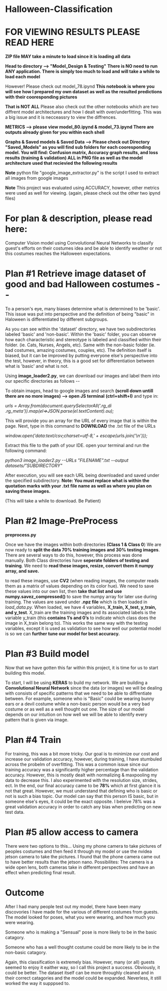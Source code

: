 # Halloween-Classification



# FOR VIEWING RESULTS PLEASE READ HERE
**ZIP file MAY take a minute to load since it is loading all data**


**Head to directory --> "Model_Design & Testing"**
**There is NO need to run ANY application. There is simply too much to load and will take a while to load each model**

However! Please check out model_78.ipynd **This notebook is where you will see how I prepared my own dataset as well as the resulted predictions with their cooresponding pictures**

**That is NOT ALL** Please also check out the other notebooks which are two diffrent model architectures and how I dealt with over/underfitting. This was a big issue and it is necceassry to view the diffrences.  

**METRICS --> please view model_80.ipynd & model_73.ipynd There are outputs already given for you within each shell**

**Graphs & Saved models & Saved Data --> Please check out Directory "Saved_Models" as you will find sub folders for each cooresponding model. You will find:  Confusion matrix,  Accuracy graph results, and loss results (training & validation) ALL in PNG file as well as the model architecture used that recievied the following results**

**Note** python file "google_image_extractor.py" is the script I used to extract all images from google images

**Note** This project was evaluated using ACCURACY, however, other metrics were used as well for viewing. (again, please check out the other two ipynd files)


# For plan & description, please read here:

Computer Vision model using Convolutional Neural Networks to 
classify guest's efforts on their costumes idea and be able to identify weather or not this costumes reaches the 
Halloween expectations.  

# Plan #1 Retrieve image dataset of good and bad Halloween costumes --

To a person's eye, many biases determine what is determined to be 'basic'. This issue was put into perspective and the definition of being "basic" in Haloween is differentiated by different subgroups.  

As you can see within the 'dataset' directory, we have two subdirectories labeled 'basic' and 'non-basic'. 
Within the 'basic' folder, you can observe how each characteristic and stereotype is labeled and classified within their folder. (ie. Cats, Nurses, Angels, etc). Same with the non-basic folder (ie. bad costumes, amazing costumes, couples, etc). The definition itself is biased, but it can be improved by putting everyone else's perspective into the test, however, in theory, this is a good set for differentiation between what is 'basic' and what is not. 

Using **image_loader2.py**, we can download our images and label them into our specific directories as follows -- 

To obtain images, head to google images and search **(scroll down untill there are no more images) --> open JS terminal** **(ctrl+shift+I)** and type in: 

*urls = Array.from(document.querySelectorAll('.rg_di .rg_meta')).map(el=>JSON.parse(el.textContent).ou);*

This will provide you an array for the URL of every image that is within the page. Next, type in this command to **DOWNLOAD** the .txt file of the URLs 

*window.open('data:text/csv;charset=utf-8,' + escape(urls.join('\n')));*

Extract this file to the path of your IDE. open your terminal and run the following command: 

*python3 image_loader2.py --URLs "FILENAME".txt --output datasets/"SUBDIRECTORY"* 

After execution, you will see each URL being downloaded and saved under the specified subdirectory. **Note: You must replace what is within the quotation marks with your .txt file name as well as where you plan on saving these images.**

(This will take a while to download. Be Patient)


# Plan #2 Image-PreProcess
**preprocess.py**

Once we have the images within both directories **(Class 1 & Class 0**) We are now ready to **split the data 70% training images and 30% testing images**. There are several ways to do this, however, this process was done manually. Both Class directories have **seperate folders of testing and training**. We need to **read these images, resize, convert them it numpy array, and save.** 

to read these images,  use **CV2** (when reading images, the computer reads them as a matrix of values depending on its color hue). We need to save these values into our own list, then **take that list and use numpy.savez_compressed()** to save the numpy array for later use during training. The values are saved under **.npz file** which is then loaded in *load_data.py.* When loaded, we have 4 variables, **X_train, X_test, y_train, and y_test**. X_train are the training images and its associated labels is the variable y_train (this **contains 1’s and 0’s** to indicate which class does the image in X_train belong to). This works the same way with the testing variables, except it is used as validation to see how well our potential model is so we can **further tune our model for best accuracy.** 


# Plan #3 Build model
Now that we have gotten this far within this project, it is time for us to start building this model.

To start, I will be using **KERAS** to build my network. We are building a **Convolutional Neural Network** since the data (or images) we will be dealing with consists of specific patterns that we need to be able to diffrentiate between. For example, someone who is "Basic" could be wearing bunny ears or a devil costume while a non-basic person would be a very bad costume or as well as a well thought out one. The size of our model depends on our intuition on how well we will be able to identify every pattern that is given via image.



# Plan #4 Train
For training, this was a bit more tricky. Our goal is to minimize our cost and increase our validation accuracy, however, during training, I have stumbuled across the probelm of overfitting. This was a common issue since our training accuracy was a significantly higher percentage than the validation accuracy. However, this is mostly dealt with normalizing & maxpooling my data to decrease this. I also experimented with the resolution size, strides, ect. In the end, our final accuracy came to be **78%** which at first glance it is not that great. However, we must understand that defining who is basic or not is such a bias topic. Our model can say that this person IS basic, but in someone else's eyes, it could be the exact opposite. I beleive 78% was a great validation accuracy in order to catch any bias when predicting on new test data. 


# Plan #5 allow access to camera
There were two options to this... Using my phone camera to take pictures of peoples costumes and then feed it through my model or use the nvidea jetson camera to take the pictures. I found that the phone camera came out to have better results than the jetson nano.  Possibilites:  The camera is a wide open lens, both cameras take in different perspectives and have an effect when predicting final result.


# Outcome
After I had many people test out my model, there have been many discovories I have made for the various of different costumes from guests. The model looked for poses, what you were wearing, and how much you were wearing. 

Someone who is making a "Sensual" pose is more likely to be in the basic catagory.  

Someone who has a well thought costume could be more likely to be in the non-basic catagory.

Again, this classification is extremely bias. However, many (or all) guests seemed to enjoy it eaither way, so I call this project a success. Obviously, it could be better. The dataset itself can be more throughly cleaned and in their correct catagories and the model could be expanded. Neverless, it still worked the way it supppsed to.  

